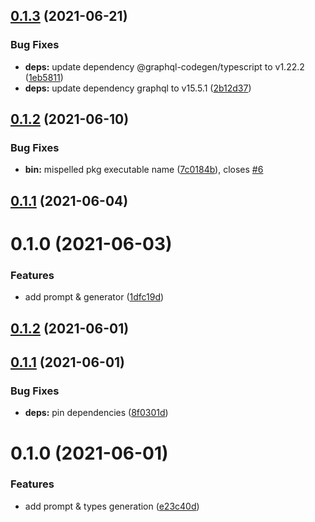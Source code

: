 ## [0.1.3](https://github.com/Stun3R/strapi-generate-types/compare/v0.1.2...v0.1.3) (2021-06-21)


### Bug Fixes

* **deps:** update dependency @graphql-codegen/typescript to v1.22.2 ([1eb5811](https://github.com/Stun3R/strapi-generate-types/commit/1eb5811de23d5b964be5f1ed7312a552dc06ca5c))
* **deps:** update dependency graphql to v15.5.1 ([2b12d37](https://github.com/Stun3R/strapi-generate-types/commit/2b12d37d583e3347532973b21aea37e313282f5f))

## [0.1.2](https://github.com/Stun3R/strapi-generate-types/compare/v0.1.1...v0.1.2) (2021-06-10)


### Bug Fixes

* **bin:** mispelled pkg executable name ([7c0184b](https://github.com/Stun3R/strapi-generate-types/commit/7c0184b9dced9e97850889a0d7de87a543c183c0)), closes [#6](https://github.com/Stun3R/strapi-generate-types/issues/6)

## [0.1.1](https://github.com/Stun3R/strapi-generate-types/compare/v0.1.0...v0.1.1) (2021-06-04)

# 0.1.0 (2021-06-03)


### Features

* add prompt & generator ([1dfc19d](https://github.com/Stun3R/strapi-generate-types/commit/1dfc19d49373595543d41a2cc65bd4b077fe1fe8))

## [0.1.2](https://github.com/Stun3R/strapi-generate-types/compare/v0.1.1...v0.1.2) (2021-06-01)

## [0.1.1](https://github.com/Stun3R/strapi-generate-types/compare/v0.1.0...v0.1.1) (2021-06-01)


### Bug Fixes

* **deps:** pin dependencies ([8f0301d](https://github.com/Stun3R/strapi-generate-types/commit/8f0301d96d5288765e3210480587d43d4f9a521c))

# 0.1.0 (2021-06-01)


### Features

* add prompt & types generation ([e23c40d](https://github.com/Stun3R/strapi-generate-types/commit/e23c40df51b7847cadb4d308dc9ca5e2734a134b))

